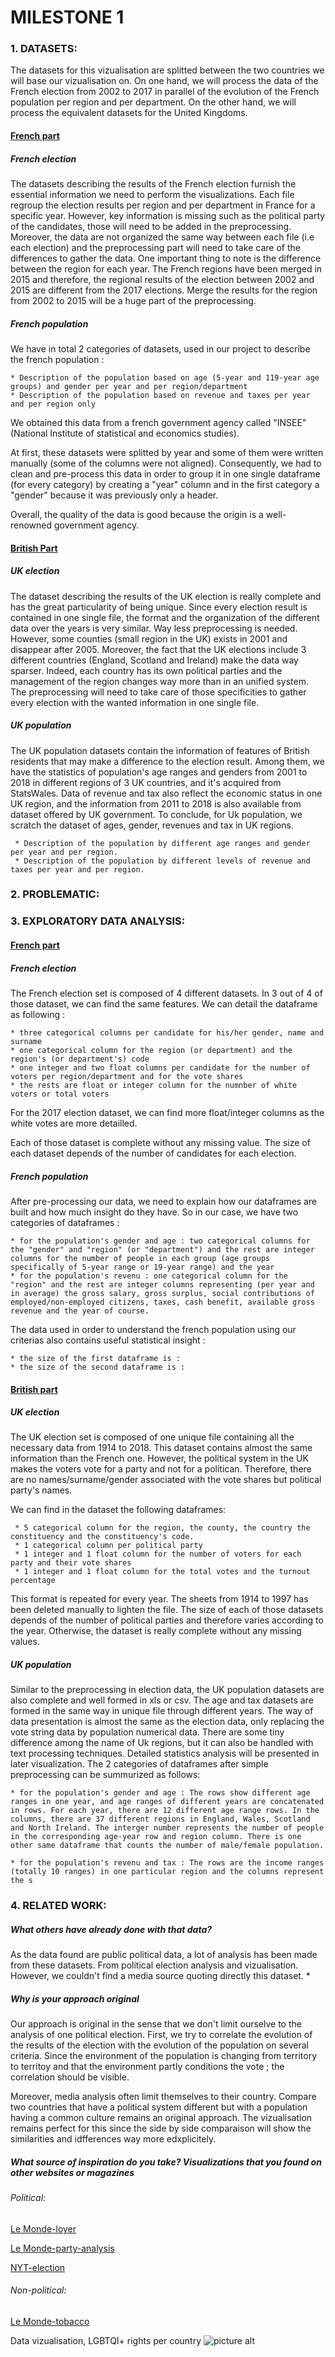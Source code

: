 # MILESTONE 1
<h3>1. DATASETS:</h3>

<p>The datasets for this vizualisation are splitted between the two countries we will base our vizualisation on. 
On one hand, we will process the data of the French election from 2002 to 2017 in parallel of the evolution of the French population per region and per department. 
On the other hand, we will process the equivalent datasets for the United Kingdoms. 

</p>

<h4><ins> French part </ins></h4>
<h5> French election</h5>
The datasets describing the results of the French election furnish the essential information we need to perform the visualizations. 
Each file regroup the election results per region and per department in France for a specific year. 
However, key information is missing such as the political party of the candidates, those will need to be added in the preprocessing. 
Moreover, the data are not organized the same way between each file (i.e each election) and the preprocessing part will need to take care of the differences to gather the data. 
One important thing to note is the difference between the region for each year. The French regions have been merged in 2015 and therefore, the regional results of the election between 2002 and 2015 are different from the 2017 elections. 
Merge the results for the region from 2002 to 2015 will be a huge part of the preprocessing. 

<h5> French population</h5>

We have in total 2 categories of datasets, used in our project to describe the french population :

	* Description of the population based on age (5-year and 119-year age groups) and gender per year and per region/department
	* Description of the population based on revenue and taxes per year and per region only

We obtained this data from a french government agency called "INSEE" (National Institute of statistical and economics studies).

At first, these datasets were splitted by year and some of them were written manually (some of the columns were not aligned). Consequently, we had to clean and pre-process this data in order to group it in one single dataframe (for every category) by creating a "year" column and in the first category a "gender" because it was previously only a header.

Overall, the quality of the data is good because the origin is a well-renowned government agency.

<h4><ins> British Part </ins></h4>
<h5> UK election</h5>

The dataset describing the results of the UK election is really complete and has the great particularity of being unique. Since every election result is contained in one single file, the format and the organization of the different data over the years is very similar. Way less preprocessing is needed. 
However, some counties (small region in the UK) exists in 2001 and disappear after 2005. Moreover, the fact that the UK elections include 3 different countries (England, Scotland and Ireland) make the data way sparser. Indeed, each country has its own political parties and the management of the region changes way more than in an unified system.
The preprocessing will need to take care of those specificities to gather every election with the wanted information in one single file. 

<h5> UK population </h5>

The UK population datasets contain the information of features of British residents that may make a difference to the election result. Among them, we have the statistics of population's age ranges and genders from 2001 to 2018 in different regions of 3 UK countries, and it's acquired from StatsWales. Data of revenue and tax also reflect the economic status in one UK region, and the information from 2011 to 2018 is also available from dataset offered by UK government. To conclude, for Uk population, we scratch the dataset of ages, gender, revenues and tax in UK regions.

     * Description of the population by different age ranges and gender per year and per region.
     * Description of the population by different levels of revenue and taxes per year and per region.

<h3>2. PROBLEMATIC: </h3>

<h3>3. EXPLORATORY DATA ANALYSIS:</h3>
<h4><ins> French part </ins></h4>
<h5> French election</h5>
The French election set is composed of 4 different datasets. In 3 out of 4 of those dataset, we can find the same features. 
We can detail the dataframe as following : 

	* three categorical columns per candidate for his/her gender, name and surname  
	* one categorical column for the region (or department) and the region's (or department's) code
	* one integer and two float columns per candidate for the number of voters per region/department and for the vote shares
	* the rests are float or integer column for the numnber of white voters or total voters
For the 2017 election dataset, we can find more float/integer columns as the white votes are more detailled. 

Each of those dataset is complete without any missing value. 
The size of each dataset depends of the number of candidates for each election.

<h5> French population</h5>

After pre-processing our data, we need to explain how our dataframes are built and how much insight do they have.
So in our case, we have two categories of dataframes :

	* for the population's gender and age : two categorical columns for the "gender" and "region" (or "department") and the rest are integer columns for the number of people in each group (age groups specifically of 5-year range or 19-year range) and the year
	* for the population's revenu : one categorical column for the "region" and the rest are integer columns representing (per year and in average) the gross salary, gross surplus, social contributions of employed/non-employed citizens, taxes, cash benefit, available gross revenue and the year of course.

The data used in order to understand the french population using our criterias also contains useful statistical insight : 

	* the size of the first dataframe is :
	* the size of the second dataframe is :



<h4><ins> British part</ins></h4>
<h5> UK election</h5>
The UK election set is composed of one unique file containing all the necessary data from 1914 to 2018. This dataset contains almost the same information than the French one. 
However, the political system in the UK makes the voters vote for a party and not for a politican. Therefore, there are no names/surname/gender associated with the vote shares but political party's names. 

We can find in the dataset the following dataframes: 

     * 5 categorical column for the region, the county, the country the constituency and the constituency's code. 
     * 1 categorical column per political party 
     * 1 integer and 1 float column for the number of voters for each party and their vote shares
     * 1 integer and 1 float column for the total votes and the turnout percentage

This format is repeated for every year. The sheets from 1914 to 1997 has been deleted manually to lighten the file. 
The size of each of those datasets depends of the number of political parties and therefore varies according to the year. 
Otherwise, the dataset is really complete without any missing values. 

<h5> UK population</h5>

Similar to the preprocessing in election data, the UK population datasets are also complete and well formed in xls or csv. The age and tax datasets are formed in the same way in unique file through different years. The way of data presentation is almost the same as the election data, only replacing the vote string data by population numerical data. There are some tiny difference among the name of Uk regions, but it can also be handled with text processing techniques. Detailed statistics analysis will be presented in later visualization. The 2 categories of dataframes after simple preprocessing can be summurized as follows:

    * for the population's gender and age : The rows show different age ranges in one year, and age ranges of different years are concatenated in rows. For each year, there are 12 different age range rows. In the columns, there are 37 different regions in England, Wales, Scotland and North Ireland. The interger number represents the number of people in the corresponding age-year row and region column. There is one other same dataframe that counts the number of male/female population.

    * for the population's revenu and tax : The rows are the income ranges (totally 10 ranges) in one particular region and the columns represent the s


<h3>4. RELATED WORK:</h3>
<h5> What others have already done with that data?</h5>
As the data found are public political data, a lot of analysis has been made from these datasets. From political election analysis and vizualisation. 
However, we couldn't find a media source quoting directly this dataset. *

<h5> Why is your approach original</h5>
Our approach is original in the sense that we don't limit ourselve to the analysis of one political election.
First, we try to correlate the evolution of the results of the election with the evolution of the population on several criteria. 
Since the environment of the population is changing from territory to territoy and that the environment partly conditions the vote ; the correlation should be visible. 

Moreover, media analysis often limit themselves to their country. Compare two countries that have a political system  different but with a population having a common culture remains an original approach. 
The vizualisation remains perfect for this since the side by side comparaison will show the similarities and idfferences way more edxplicitely.


<h5> What source of inspiration do you take? Visualizations that you found on other websites or magazines</h5>
<h6>Political:</h6>

[Le Monde-loyer](https://www.lemonde.fr/les-decodeurs/article/2019/11/15/loyers-a-paris-toulouse-lille-visualisez-quels-quartiers-correspondent-a-votre-budget_6019334_4355770.html)
</br>

[Le Monde-party-analysis](https://www.lemonde.fr/les-decodeurs/article/2019/05/27/l-effondrement-de-lr-la-progression-d-eelv-et-la-stabilite-de-la-gauche-radicale-en-cartes_5468011_4355770.html)
</br>

[NYT-election](https://driven-by-data.net/2016/11/04/red-blue.html)
</br>
<h6>Non-political:</h6>


[Le Monde-tobacco](https://www.lemonde.fr/les-decodeurs/article/2019/01/29/ou-fume-t-on-le-plus-en-france-ou-souffre-t-on-le-plus-de-maladies-liees-au-tabagisme_5416235_4355770.html)
</br>

Data vizualisation, LGBTQI+ rights per country
![picture alt](https://image.noelshack.com/fichiers/2020/14/4/1585847056-whatsapp-image-2020-03-30-at-12-22-29.jpeg)